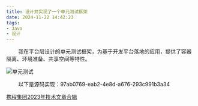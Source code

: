 ```yaml
---
title: 设计并实现了一个单元测试框架
date: 2024-11-22 14:42:23
tags:
- Java
- 设计
---
```


&ensp;&ensp;&ensp;&ensp; 我在平台层设计的单元测试框架，为基于开发平台落地的应用，提供了容器隔离、环境准备、共享空间等特性。

![单元测试](/pic/工程/单元测试/单元测试Maven与Junit原理.drawio.png)

&ensp;&ensp;&ensp;&ensp; 以下是源码实现：97ab0769-eab2-4e8d-a676-293c991b3a34

[携程集团2023年技术文章合辑](/files/单元测试.zip)